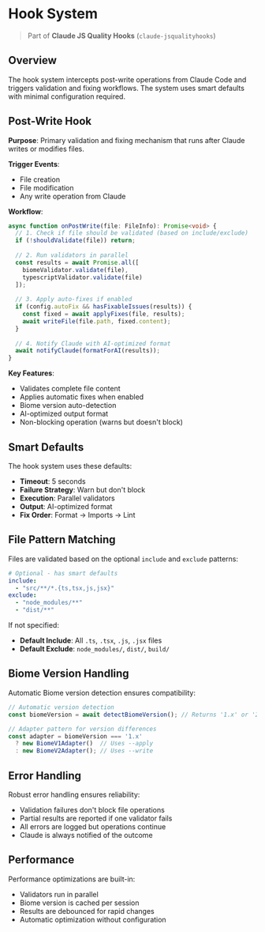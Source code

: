# Hook System

> Part of **Claude JS Quality Hooks** (`claude-jsqualityhooks`)

## Overview

The hook system intercepts post-write operations from Claude Code and triggers validation and fixing workflows. The system uses smart defaults with minimal configuration required.

## Post-Write Hook

**Purpose**: Primary validation and fixing mechanism that runs after Claude writes or modifies files.

**Trigger Events**:
- File creation
- File modification
- Any write operation from Claude

**Workflow**:
```typescript
async function onPostWrite(file: FileInfo): Promise<void> {
  // 1. Check if file should be validated (based on include/exclude)
  if (!shouldValidate(file)) return;
  
  // 2. Run validators in parallel
  const results = await Promise.all([
    biomeValidator.validate(file),
    typescriptValidator.validate(file)
  ]);
  
  // 3. Apply auto-fixes if enabled
  if (config.autoFix && hasFixableIssues(results)) {
    const fixed = await applyFixes(file, results);
    await writeFile(file.path, fixed.content);
  }
  
  // 4. Notify Claude with AI-optimized format
  await notifyClaude(formatForAI(results));
}
```

**Key Features**:
- Validates complete file content
- Applies automatic fixes when enabled
- Biome version auto-detection
- AI-optimized output format
- Non-blocking operation (warns but doesn't block)

## Smart Defaults

The hook system uses these defaults:
- **Timeout**: 5 seconds
- **Failure Strategy**: Warn but don't block
- **Execution**: Parallel validators
- **Output**: AI-optimized format
- **Fix Order**: Format → Imports → Lint

## File Pattern Matching

Files are validated based on the optional `include` and `exclude` patterns:

```yaml
# Optional - has smart defaults
include:
  - "src/**/*.{ts,tsx,js,jsx}"
exclude:
  - "node_modules/**"
  - "dist/**"
```

If not specified:
- **Default Include**: All `.ts`, `.tsx`, `.js`, `.jsx` files
- **Default Exclude**: `node_modules/`, `dist/`, `build/`

## Biome Version Handling

Automatic Biome version detection ensures compatibility:

```typescript
// Automatic version detection
const biomeVersion = await detectBiomeVersion(); // Returns '1.x' or '2.x'

// Adapter pattern for version differences
const adapter = biomeVersion === '1.x' 
  ? new BiomeV1Adapter()  // Uses --apply
  : new BiomeV2Adapter(); // Uses --write
```

## Error Handling

Robust error handling ensures reliability:
- Validation failures don't block file operations
- Partial results are reported if one validator fails
- All errors are logged but operations continue
- Claude is always notified of the outcome

## Performance

Performance optimizations are built-in:
- Validators run in parallel
- Biome version is cached per session
- Results are debounced for rapid changes
- Automatic optimization without configuration